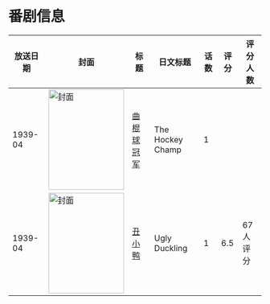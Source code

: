 # 番剧信息

|放送日期|封面|标题|日文标题|话数|评分|评分人数|
|---|---|---|---|---|---|---|
|1939-04|<img src="//lain.bgm.tv/pic/cover/c/3e/fb/359495_97cqj.jpg" alt="封面" style="width:150px;height:200px;object-fit:cover;">|[曲棍球冠军](https://bangumi.tv/subject/359495)|The Hockey Champ|1|||
|1939-04|<img src="//lain.bgm.tv/pic/cover/c/b9/4a/132363_uPzoy.jpg" alt="封面" style="width:150px;height:200px;object-fit:cover;">|[丑小鸭](https://bangumi.tv/subject/132363)|Ugly Duckling|1|6.5|67人评分|
